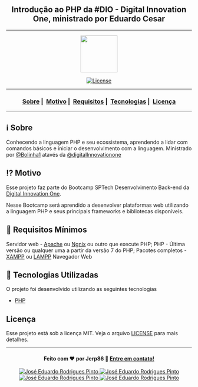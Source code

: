 <h2 align="center">Introdução ao PHP da #DIO - Digital Innovation One, ministrado por Eduardo Cesar</h2>

___

<p align="center">
  <img src="https://user-images.githubusercontent.com/54115624/101699995-0bd6e600-3a5b-11eb-8c2a-6c305ab1ebfe.png" width="100" heigth="100">
</p>


<p align="center">
  <a href="LICENSE">
    <img alt="License" src="https://img.shields.io/badge/license-MIT-%23F8952D">
  </a>
</p>

___

<h3 align="center">
  <a href="#information_source-sobre">Sobre</a>&nbsp;|&nbsp;
  <a href="#interrobang-motivo">Motivo</a>&nbsp;|&nbsp;
  <a href="#seedling-requisitos-mínimos">Requisitos</a>&nbsp;|&nbsp;
  <a href="#rocket-tecnologias-utilizadas">Tecnologias</a>&nbsp;|&nbsp;
  <a href="#licença">Licença</a>
</h3>

___


## :information_source: Sobre

Conhecendo a linguagem PHP e seu ecossistema, aprendendo a lidar com comandos básicos e iniciar o desenvolvimento com a linguagem. Ministrado por [@Bolinha1](https://github.com/Bolinha1) atavés da [@digitalInnovationone](https://github.com/digitalInnovationone)

## :interrobang: Motivo

Esse projeto faz parte do Bootcamp SPTech Desenvolvimento Back-end da [Digital Innovation One](https://digitalinnovation.one/).

Nesse Bootcamp será aprendido a desenvolver plataformas web utilizando a linguagem PHP e seus principais frameworks e bibliotecas disponíveis.

## :seedling: Requisitos Mínimos

Servidor web - [Apache](https://www.apache.org/) ou [Ngnix](https://www.nginx.com/) ou outro que execute PHP;
PHP - Última versão ou qualquer uma a partir da versão 7 do PHP;
Pacotes completos - [XAMPP](https://www.apachefriends.org/pt_br/index.html) ou [LAMPP](https://www.apachefriends.org/faq_linux.html)
Navegador Web

## :rocket: Tecnologias Utilizadas 

O projeto foi desenvolvido utilizando as seguintes tecnologias

- [PHP](https://www.php.net/)


## Licença 

Esse projeto está sob a licença MIT. Veja o arquivo [LICENSE](LICENSE) para mais detalhes.

---

<h4 align="center">
  Feito com ❤️ por Jerp86 👋️ <a href="mailto:jerp4@hotmail.com">Entre em contato!</a>
</h4>

<p align="center">
  <a href="https://www.linkedin.com/in/jerp/">
    <img alt="José Eduardo Rodrigues Pinto" src="https://img.shields.io/badge/LinkedIn-jerp-0e76a8?style=flat&logoColor=white&logo=linkedin">
  </a>
  <a href="https://www.facebook.com/jerpbtu">
    <img alt="José Eduardo Rodrigues Pinto" src="https://img.shields.io/badge/Facebook-jerpbtu-1778F2?style=flat&logoColor=white&logo=facebook">
  </a>
  <a href="https://www.instagram.com/jerpbtu/">
    <img alt="José Eduardo Rodrigues Pinto" src="https://img.shields.io/badge/Instagram-@jerpbtu-833AB4?style=flat&logoColor=white&logo=instagram">
  </a>
  <a href="https://twitter.com/jerpbtu">
    <img alt="José Eduardo Rodrigues Pinto" src="https://img.shields.io/twitter/follow/jerpbtu?style=flat&logoColor=white&logo=Twitter">
  </a>
</p>